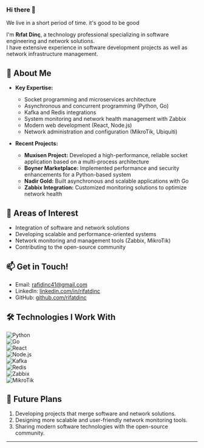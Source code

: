### Hi there 👋 

We live in a short period of time. it's good to be good

I'm **Rıfat Dinç**, a technology professional specializing in software engineering and network solutions.  
I have extensive experience in software development projects as well as network infrastructure management.  

## 🚀 About Me  
- **Key Expertise:**  
  - Socket programming and microservices architecture  
  - Asynchronous and concurrent programming (Python, Go)  
  - Kafka and Redis integrations  
  - System monitoring and network health management with Zabbix  
  - Modern web development (React, Node.js)  
  - Network administration and configuration (MikroTik, Ubiquiti)  

- **Recent Projects:**  
  - **Muxisen Project:** Developed a high-performance, reliable socket application based on a multi-process architecture  
  - **Boyner Marketplace:** Implemented performance and security enhancements for a Python-based system  
  - **Nadir Gold:** Built asynchronous and scalable applications with Go  
  - **Zabbix Integration:** Customized monitoring solutions to optimize network health  

## 🌱 Areas of Interest  
- Integration of software and network solutions  
- Developing scalable and performance-oriented systems  
- Network monitoring and management tools (Zabbix, MikroTik)  
- Contributing to the open-source community  


## 📫 Get in Touch!  
- Email: [rafidinc41@gmail.com](mailto:rafidinc41@gmail.com)  
- LinkedIn: [linkedin.com/in/rifatdinc](https://linkedin.com/in/rifatdinc)  
- GitHub: [github.com/rifatdinc](https://github.com/rifatdinc)  

## 🛠 Technologies I Work With  
![Python](https://img.shields.io/badge/-Python-3776AB?style=flat&logo=python&logoColor=white)  
![Go](https://img.shields.io/badge/-Go-00ADD8?style=flat&logo=go&logoColor=white)  
![React](https://img.shields.io/badge/-React-61DAFB?style=flat&logo=react&logoColor=black)  
![Node.js](https://img.shields.io/badge/-Node.js-339933?style=flat&logo=nodedotjs&logoColor=white)  
![Kafka](https://img.shields.io/badge/-Kafka-231F20?style=flat&logo=apachekafka&logoColor=white)  
![Redis](https://img.shields.io/badge/-Redis-DC382D?style=flat&logo=redis&logoColor=white)  
![Zabbix](https://img.shields.io/badge/-Zabbix-DC322F?style=flat&logo=zabbix&logoColor=white)  
![MikroTik](https://img.shields.io/badge/-MikroTik-FF5722?style=flat&logo=mikrotik&logoColor=white)  

## 🎯 Future Plans  
1. Developing projects that merge software and network solutions.  
2. Designing more scalable and user-friendly network monitoring tools.  
3. Sharing modern software technologies with the open-source community.  

---

